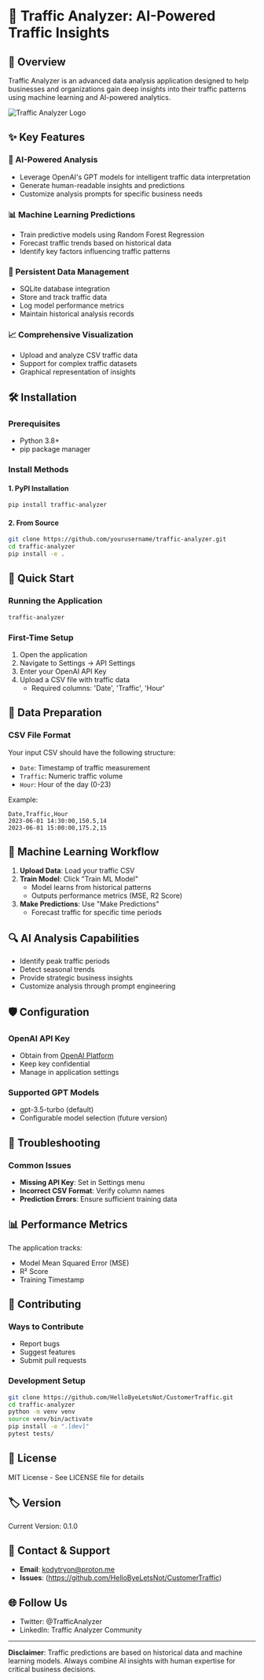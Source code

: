 # 🚦 Traffic Analyzer: AI-Powered Traffic Insights

## 🌟 Overview

Traffic Analyzer is an advanced data analysis application designed to help businesses and organizations gain deep insights into their traffic patterns using machine learning and AI-powered analytics.

![Traffic Analyzer Logo](logo.png)

## ✨ Key Features

### 🤖 AI-Powered Analysis
- Leverage OpenAI's GPT models for intelligent traffic data interpretation
- Generate human-readable insights and predictions
- Customize analysis prompts for specific business needs

### 📊 Machine Learning Predictions
- Train predictive models using Random Forest Regression
- Forecast traffic trends based on historical data
- Identify key factors influencing traffic patterns

### 💾 Persistent Data Management
- SQLite database integration
- Store and track traffic data
- Log model performance metrics
- Maintain historical analysis records

### 📈 Comprehensive Visualization
- Upload and analyze CSV traffic data
- Support for complex traffic datasets
- Graphical representation of insights

## 🛠 Installation

### Prerequisites
- Python 3.8+
- pip package manager

### Install Methods

#### 1. PyPI Installation
```bash
pip install traffic-analyzer
```

#### 2. From Source
```bash
git clone https://github.com/yourusername/traffic-analyzer.git
cd traffic-analyzer
pip install -e .
```

## 🚀 Quick Start

### Running the Application
```bash
traffic-analyzer
```

### First-Time Setup
1. Open the application
2. Navigate to Settings → API Settings
3. Enter your OpenAI API Key
4. Upload a CSV file with traffic data
   - Required columns: 'Date', 'Traffic', 'Hour'

## 📝 Data Preparation

### CSV File Format
Your input CSV should have the following structure:
- `Date`: Timestamp of traffic measurement
- `Traffic`: Numeric traffic volume
- `Hour`: Hour of the day (0-23)

Example:
```csv
Date,Traffic,Hour
2023-06-01 14:30:00,150.5,14
2023-06-01 15:00:00,175.2,15
```

## 🧠 Machine Learning Workflow

1. **Upload Data**: Load your traffic CSV
2. **Train Model**: Click "Train ML Model"
   - Model learns from historical patterns
   - Outputs performance metrics (MSE, R2 Score)
3. **Make Predictions**: Use "Make Predictions"
   - Forecast traffic for specific time periods

## 🔍 AI Analysis Capabilities

- Identify peak traffic periods
- Detect seasonal trends
- Provide strategic business insights
- Customize analysis through prompt engineering

## 🛡 Configuration

### OpenAI API Key
- Obtain from [OpenAI Platform](https://platform.openai.com/)
- Keep key confidential
- Manage in application settings

### Supported GPT Models
- gpt-3.5-turbo (default)
- Configurable model selection (future version)

## 🔧 Troubleshooting

### Common Issues
- **Missing API Key**: Set in Settings menu
- **Incorrect CSV Format**: Verify column names
- **Prediction Errors**: Ensure sufficient training data

## 📊 Performance Metrics

The application tracks:
- Model Mean Squared Error (MSE)
- R² Score
- Training Timestamp

## 🤝 Contributing

### Ways to Contribute
- Report bugs
- Suggest features
- Submit pull requests

### Development Setup
```bash
git clone https://github.com/HelloByeLetsNot/CustomerTraffic.git
cd traffic-analyzer
python -m venv venv
source venv/bin/activate
pip install -e ".[dev]"
pytest tests/
```

## 📄 License

MIT License - See LICENSE file for details

## 🏷️ Version

Current Version: 0.1.0

## 📧 Contact & Support

- **Email**: kodytryon@proton.me
- **Issues**: (https://github.com/HelloByeLetsNot/CustomerTraffic)

## 🌐 Follow Us
- Twitter: @TrafficAnalyzer
- LinkedIn: Traffic Analyzer Community

---

**Disclaimer**: Traffic predictions are based on historical data and machine learning models. Always combine AI insights with human expertise for critical business decisions.